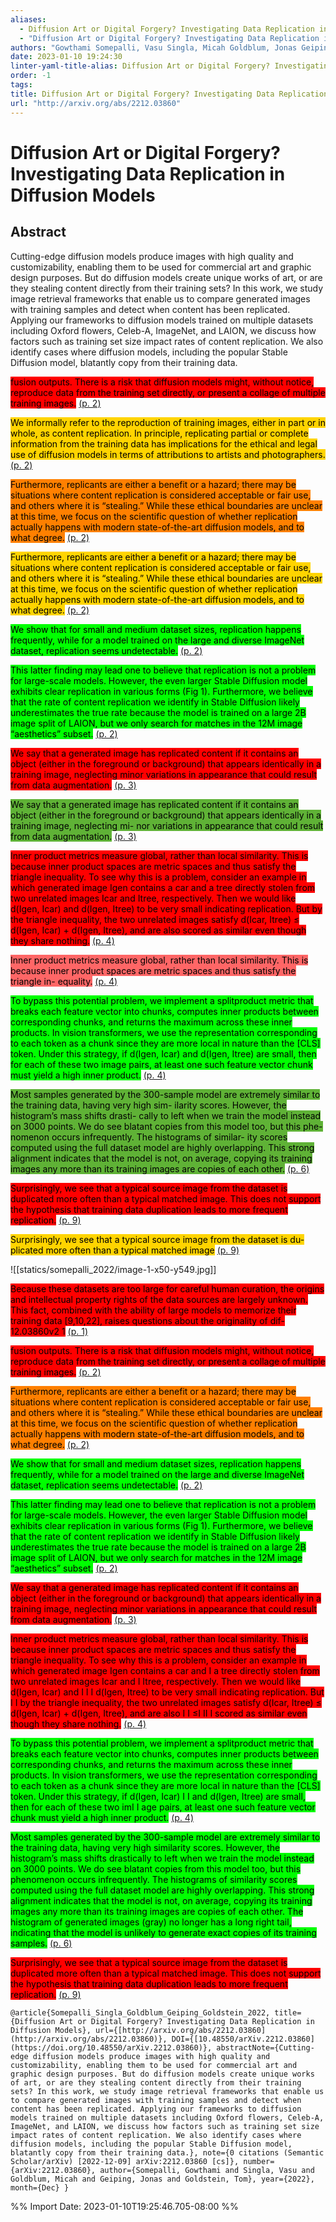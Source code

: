 ```yaml
---
aliases:
  - Diffusion Art or Digital Forgery? Investigating Data Replication in Diffusion Models
  - "Diffusion Art or Digital Forgery? Investigating Data Replication in Diffusion Models"
authors: "Gowthami Somepalli, Vasu Singla, Micah Goldblum, Jonas Geiping, Tom Goldstein"
date: 2023-01-10 19:24:30
linter-yaml-title-alias: Diffusion Art or Digital Forgery? Investigating Data Replication in Diffusion Models
order: -1
tags: 
title: Diffusion Art or Digital Forgery? Investigating Data Replication in Diffusion Models
url: "http://arxiv.org/abs/2212.03860"
---
```


# Diffusion Art or Digital Forgery? Investigating Data Replication in Diffusion Models

## Abstract

Cutting-edge diffusion models produce images with high quality and customizability, enabling them to be used for commercial art and graphic design purposes. But do diffusion models create unique works of art, or are they stealing content directly from their training sets? In this work, we study image retrieval frameworks that enable us to compare generated images with training samples and detect when content has been replicated. Applying our frameworks to diffusion models trained on multiple datasets including Oxford flowers, Celeb-A, ImageNet, and LAION, we discuss how factors such as training set size impact rates of content replication. We also identify cases where diffusion models, including the popular Stable Diffusion model, blatantly copy from their training data.

<mark style="background: #ff0000">fusion outputs. There is a risk that diffusion models might, without notice, reproduce data from the training set directly, or present a collage of multiple training images.</mark> [(p. 2)](zotero://open-pdf/library/items/4CR4EDIW?page=2)

<mark style="background: #ffd400">We informally refer to the reproduction of training images, either in part or in whole, as content replication. In principle, replicating partial or complete information from the training data has implications for the ethical and legal use of diffusion models in terms of attributions to artists and photographers.</mark> [(p. 2)](zotero://open-pdf/library/items/4CR4EDIW?page=2)

<mark style="background: #ff8000">Furthermore, replicants are either a benefit or a hazard; there may be situations where content replication is considered acceptable or fair use, and others where it is “stealing.” While these ethical boundaries are unclear at this time, we focus on the scientific question of whether replication actually happens with modern state-of-the-art diffusion models, and to what degree.</mark> [(p. 2)](zotero://open-pdf/library/items/4CR4EDIW?page=2)

<mark style="background: #ffd400">Furthermore, replicants are either a benefit or a hazard; there may be situations where content replication is considered acceptable or fair use, and others where it is “stealing.” While these ethical boundaries are unclear at this time, we focus on the scientific question of whether replication actually happens with modern state-of-the-art diffusion models, and to what degree.</mark> [(p. 2)](zotero://open-pdf/library/items/4CR4EDIW?page=2)

<mark style="background: #00ff00">We show that for small and medium dataset sizes, replication happens frequently, while for a model trained on the large and diverse ImageNet dataset, replication seems undetectable.</mark> [(p. 2)](zotero://open-pdf/library/items/4CR4EDIW?page=2)

<mark style="background: #00ff00">This latter finding may lead one to believe that replication is not a problem for large-scale models. However, the even larger Stable Diffusion model exhibits clear replication in various forms (Fig 1). Furthermore, we believe that the rate of content replication we identify in Stable Diffusion likely underestimates the true rate because the model is trained on a large 2B image split of LAION, but we only search for matches in the 12M image “aesthetics” subset.</mark> [(p. 2)](zotero://open-pdf/library/items/4CR4EDIW?page=2)

<mark style="background: #ff0000">We say that a generated image has replicated content if it contains an object (either in the foreground or background) that appears identically in a training image, neglecting minor variations in appearance that could result from data augmentation.</mark> [(p. 3)](zotero://open-pdf/library/items/4CR4EDIW?page=3)

<mark style="background: #5fb236">We say that a generated image has replicated content if it contains an object (either in the foreground or background) that appears identically in a training image, neglecting mi- nor variations in appearance that could result from data augmentation.</mark> [(p. 3)](zotero://open-pdf/library/items/4CR4EDIW?page=3)

<mark style="background: #ff0000">Inner product metrics measure global, rather than local similarity. This is because inner product spaces are metric spaces and thus satisfy the triangle inequality. To see why this is a problem, consider an example in which generated image Igen contains a car and a tree directly stolen from two unrelated images Icar and Itree, respectively. Then we would like d(Igen, Icar) and d(Igen, Itree) to be very small indicating replication. But by the triangle inequality, the two unrelated images satisfy d(Icar, Itree) ≤ d(Igen, Icar) + d(Igen, Itree), and are also scored as similar even though they share nothing.</mark> [(p. 4)](zotero://open-pdf/library/items/4CR4EDIW?page=4)

<mark style="background: #ff6666">Inner product metrics measure global, rather than local similarity. This is because inner product spaces are metric spaces and thus satisfy the triangle in- equality.</mark> [(p. 4)](zotero://open-pdf/library/items/4CR4EDIW?page=4)

<mark style="background: #00ff00">To bypass this potential problem, we implement a splitproduct metric that breaks each feature vector into chunks, computes inner products between corresponding chunks, and returns the maximum across these inner products. In vision transformers, we use the representation corresponding to each token as a chunk since they are more local in nature than the [CLS] token. Under this strategy, if d(Igen, Icar) and d(Igen, Itree) are small, then for each of these two image pairs, at least one such feature vector chunk must yield a high inner product.</mark> [(p. 4)](zotero://open-pdf/library/items/4CR4EDIW?page=4)

<mark style="background: #5fb236">Most samples generated by the 300-sample model are extremely similar to the training data, having very high sim- ilarity scores. However, the histogram’s mass shifts drasti- cally to left when we train the model instead on 3000 points.
We do see blatant copies from this model too, but this phe- nomenon occurs infrequently. The histograms of similar- ity scores computed using the full dataset model are highly overlapping. This strong alignment indicates that the model is not, on average, copying its training images any more than its training images are copies of each other.</mark> [(p. 6)](zotero://open-pdf/library/items/4CR4EDIW?page=6)

<mark style="background: #ff0000">Surprisingly, we see that a typical source image from the dataset is duplicated more often than a typical matched image. This does not support the hypothesis that training data duplication leads to more frequent replication.</mark> [(p. 9)](zotero://open-pdf/library/items/4CR4EDIW?page=9)

<mark style="background: #ffd400">Surprisingly, we see that a typical source image from the dataset is du- plicated more often than a typical matched image</mark> [(p. 9)](zotero://open-pdf/library/items/4CR4EDIW?page=9)

![[statics/somepalli_2022/image-1-x50-y549.jpg]]

<mark style="background: #ff0000">Because these datasets are too large for careful human curation, the origins and intellectual property rights of the data sources are largely unknown. This fact, combined with the ability of large models to memorize their training data [9,10,22], raises questions about the originality of dif- 12.03860v2 1</mark> [(p. 1)](zotero://open-pdf/library/items/4CR4EDIW?page=1)

<mark style="background: #ff0000">fusion outputs. There is a risk that diffusion models might, without notice, reproduce data from the training set directly, or present a collage of multiple training images.</mark> [(p. 2)](zotero://open-pdf/library/items/4CR4EDIW?page=2)

<mark style="background: #ff7f00">Furthermore, replicants are either a benefit or a hazard; there may be situations where content replication is considered acceptable or fair use, and others where it is “stealing.” While these ethical boundaries are unclear at this time, we focus on the scientific question of whether replication actually happens with modern state-of-the-art diffusion models, and to what degree.</mark> [(p. 2)](zotero://open-pdf/library/items/4CR4EDIW?page=2)

<mark style="background: #00ff00">We show that for small and medium dataset sizes, replication happens frequently, while for a model trained on the large and diverse ImageNet dataset, replication seems undetectable.</mark> [(p. 2)](zotero://open-pdf/library/items/4CR4EDIW?page=2)

<mark style="background: #00ff00">This latter finding may lead one to believe that replication is not a problem for large-scale models. However, the even larger Stable Diffusion model exhibits clear replication in various forms (Fig 1). Furthermore, we believe that the rate of content replication we identify in Stable Diffusion likely underestimates the true rate because the model is trained on a large 2B image split of LAION, but we only search for matches in the 12M image “aesthetics” subset.</mark> [(p. 2)](zotero://open-pdf/library/items/4CR4EDIW?page=2)

<mark style="background: #ff0000">We say that a generated image has replicated content if it contains an object (either in the foreground or background) that appears identically in a training image, neglecting minor variations in appearance that could result from data augmentation.</mark> [(p. 3)](zotero://open-pdf/library/items/4CR4EDIW?page=3)

<mark style="background: #ff0000">Inner product metrics measure global, rather than local similarity. This is because inner product spaces are metric spaces and thus satisfy the triangle inequality. To see why this is a problem, consider an example in which generated image Igen contains a car and I a tree directly stolen from two unrelated images Icar and I Itree, respectively. Then we would like d(Igen, Icar) and I I I d(Igen, Itree) to be very small indicating replication. But I I by the triangle inequality, the two unrelated images satisfy d(Icar, Itree) ≤ d(Igen, Icar) + d(Igen, Itree), and are also I I ≤I II I scored as similar even though they share nothing.</mark> [(p. 4)](zotero://open-pdf/library/items/4CR4EDIW?page=4)

<mark style="background: #00ff00">To bypass this potential problem, we implement a splitproduct metric that breaks each feature vector into chunks, computes inner products between corresponding chunks, and returns the maximum across these inner products. In vision transformers, we use the representation corresponding to each token as a chunk since they are more local in nature than the [CLS] token. Under this strategy, if d(Igen, Icar) I I and d(Igen, Itree) are small, then for each of these two imI I age pairs, at least one such feature vector chunk must yield a high inner product.</mark> [(p. 4)](zotero://open-pdf/library/items/4CR4EDIW?page=4)

<mark style="background: #00ff00">Most samples generated by the 300-sample model are extremely similar to the training data, having very high similarity scores. However, the histogram’s mass shifts drastically to left when we train the model instead on 3000 points. We do see blatant copies from this model too, but this phenomenon occurs infrequently. The histograms of similarity scores computed using the full dataset model are highly overlapping. This strong alignment indicates that the model is not, on average, copying its training images any more than its training images are copies of each other. The histogram of generated images (gray) no longer has a long right tail, indicating that the model is unlikely to generate exact copies of its training samples.</mark> [(p. 6)](zotero://open-pdf/library/items/4CR4EDIW?page=6)

<mark style="background: #ff0000">Surprisingly, we see that a typical source image from the dataset is duplicated more often than a typical matched image. This does not support the hypothesis that training data duplication leads to more frequent replication.</mark> [(p. 9)](zotero://open-pdf/library/items/4CR4EDIW?page=9)

```
@article{Somepalli_Singla_Goldblum_Geiping_Goldstein_2022, title={Diffusion Art or Digital Forgery? Investigating Data Replication in Diffusion Models}, url={[http://arxiv.org/abs/2212.03860](http://arxiv.org/abs/2212.03860)}, DOI={[10.48550/arXiv.2212.03860](https://doi.org/10.48550/arXiv.2212.03860)}, abstractNote={Cutting-edge diffusion models produce images with high quality and customizability, enabling them to be used for commercial art and graphic design purposes. But do diffusion models create unique works of art, or are they stealing content directly from their training sets? In this work, we study image retrieval frameworks that enable us to compare generated images with training samples and detect when content has been replicated. Applying our frameworks to diffusion models trained on multiple datasets including Oxford flowers, Celeb-A, ImageNet, and LAION, we discuss how factors such as training set size impact rates of content replication. We also identify cases where diffusion models, including the popular Stable Diffusion model, blatantly copy from their training data.}, note={0 citations (Semantic Scholar/arXiv) [2022-12-09] arXiv:2212.03860 [cs]}, number={arXiv:2212.03860}, author={Somepalli, Gowthami and Singla, Vasu and Goldblum, Micah and Geiping, Jonas and Goldstein, Tom}, year={2022}, month={Dec} }
```

%% Import Date: 2023-01-10T19:25:46.705-08:00 %%
